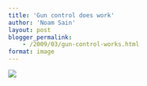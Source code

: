 ```yaml
---
title: 'Gun control does work'
author: 'Noam Sain'
layout: post
blogger_permalink:
    - /2009/03/gun-control-works.html
format: image
---
```


[![](http://4.bp.blogspot.com/_8aN4krk1nsk/Sbkv2cOnfUI/AAAAAAAAAKc/rBwBnkSeYx4/s400/GUNCONTR.jpg)](http://4.bp.blogspot.com/_8aN4krk1nsk/Sbkv2cOnfUI/AAAAAAAAAKc/rBwBnkSeYx4/s1600-h/GUNCONTR.jpg)